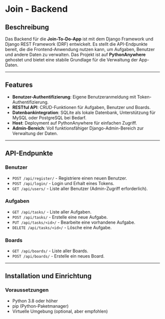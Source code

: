 # Join - Backend

## Beschreibung

Das Backend für die **Join-To-Do-App** ist mit dem Django Framework und Django REST Framework (DRF) entwickelt. Es stellt die API-Endpunkte bereit, die die Frontend-Anwendung nutzen kann, um Aufgaben, Benutzer und andere Daten zu verwalten. Das Projekt ist auf **PythonAnywhere** gehostet und bietet eine stabile Grundlage für die Verwaltung der App-Daten.

---

## Features

- **Benutzer-Authentifizierung**: Eigene Benutzeranmeldung mit Token-Authentifizierung.
- **RESTful API**: CRUD-Funktionen für Aufgaben, Benutzer und Boards.
- **Datenbankintegration**: SQLite als lokale Datenbank, Unterstützung für MySQL oder PostgreSQL bei Bedarf.
- **Host**: Deployment auf PythonAnywhere für einfachen Zugriff.
- **Admin-Bereich**: Voll funktionsfähiger Django-Admin-Bereich zur Verwaltung der Daten.

---

## API-Endpunkte

### Benutzer
- `POST /api/register/` - Registriere einen neuen Benutzer.
- `POST /api/login/` - Login und Erhalt eines Tokens.
- `GET /api/users/` - Liste aller Benutzer (Admin-Zugriff erforderlich).

### Aufgaben
- `GET /api/tasks/` - Liste aller Aufgaben.
- `POST /api/tasks/` - Erstelle eine neue Aufgabe.
- `PUT /api/tasks/<id>/` - Bearbeite eine vorhandene Aufgabe.
- `DELETE /api/tasks/<id>/` - Lösche eine Aufgabe.

### Boards
- `GET /api/boards/` - Liste aller Boards.
- `POST /api/boards/` - Erstelle ein neues Board.

---

## Installation und Einrichtung

### Voraussetzungen

- Python 3.8 oder höher
- pip (Python-Paketmanager)
- Virtuelle Umgebung (optional, aber empfohlen)


